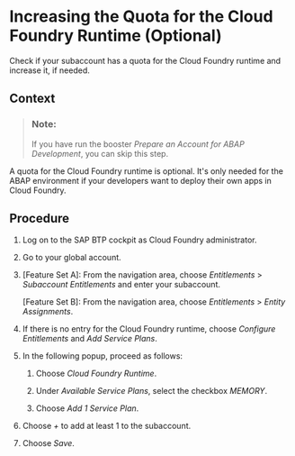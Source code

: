 <!-- loio7aba501c88b04f85b84e64a833221868 -->

# Increasing the Quota for the Cloud Foundry Runtime \(Optional\)

Check if your subaccount has a quota for the Cloud Foundry runtime and increase it, if needed.



## Context

> ### Note:  
> If you have run the booster *Prepare an Account for ABAP Development*, you can skip this step.

A quota for the Cloud Foundry runtime is optional. It's only needed for the ABAP environment if your developers want to deploy their own apps in Cloud Foundry.



<a name="loio7aba501c88b04f85b84e64a833221868__steps_y5g_xwm_g3b"/>

## Procedure

1.  Log on to the SAP BTP cockpit as Cloud Foundry administrator.

2.  Go to your global account.

3.  \[Feature Set A\]: From the navigation area, choose *Entitlements* \> *Subaccount Entitlements* and enter your subaccount.

    \[Feature Set B\]: From the navigation area, choose *Entitlements* \> *Entity Assignments*.

4.  If there is no entry for the Cloud Foundry runtime, choose *Configure Entitlements* and *Add Service Plans*.

5.  In the following popup, proceed as follows:

    1.  Choose *Cloud Foundry Runtime*.

    2.  Under *Available Service Plans*, select the checkbox *MEMORY*.

    3.  Choose *Add 1 Service Plan*.


6.  Choose *+* to add at least 1 to the subaccount.

7.  Choose *Save*.


